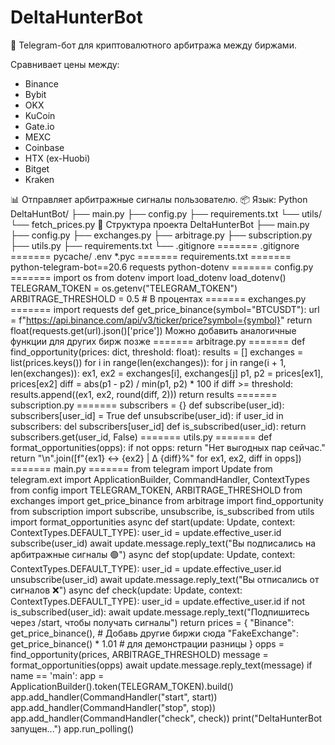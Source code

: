 # DeltaHunterBot

🚀 Telegram-бот для криптовалютного арбитража между биржами.

Сравнивает цены между:
- Binance
- Bybit
- OKX
- KuCoin
- Gate.io
- MEXC
- Coinbase
- HTX (ex-Huobi)
- Bitget
- Kraken

📊 Отправляет арбитражные сигналы пользователю.
📦 Язык: Python
DeltaHuntBot/
├── main.py
├── config.py
├── requirements.txt
└── utils/
    └── fetch_prices.py
    📁 Структура проекта
DeltaHunterBot
├── main.py
├── config.py
├── exchanges.py
├── arbitrage.py
├── subscription.py
├── utils.py
├── requirements.txt
└── .gitignore
======= .gitignore =======
pycache/ .env *.pyc
======= requirements.txt =======
python-telegram-bot==20.6 requests python-dotenv
======= config.py =======
import os from dotenv import load_dotenv
load_dotenv()
TELEGRAM_TOKEN = os.getenv("TELEGRAM_TOKEN") ARBITRAGE_THRESHOLD = 0.5 # В процентах
======= exchanges.py =======
import requests
def get_price_binance(symbol="BTCUSDT"): url = f"https://api.binance.com/api/v3/ticker/price?symbol={symbol}" return float(requests.get(url).json()['price'])
Можно добавить аналогичные функции для других бирж позже
======= arbitrage.py =======
def find_opportunity(prices: dict, threshold: float): results = [] exchanges = list(prices.keys()) for i in range(len(exchanges)): for j in range(i + 1, len(exchanges)): ex1, ex2 = exchanges[i], exchanges[j] p1, p2 = prices[ex1], prices[ex2] diff = abs(p1 - p2) / min(p1, p2) * 100 if diff >= threshold: results.append((ex1, ex2, round(diff, 2))) return results
======= subscription.py =======
subscribers = {}
def subscribe(user_id): subscribers[user_id] = True
def unsubscribe(user_id): if user_id in subscribers: del subscribers[user_id]
def is_subscribed(user_id): return subscribers.get(user_id, False)
======= utils.py =======
def format_opportunities(opps): if not opps: return "Нет выгодных пар сейчас." return "\n".join([f"{ex1} ↔ {ex2} | Δ {diff}%" for ex1, ex2, diff in opps])
======= main.py =======
from telegram import Update from telegram.ext import ApplicationBuilder, CommandHandler, ContextTypes from config import TELEGRAM_TOKEN, ARBITRAGE_THRESHOLD from exchanges import get_price_binance from arbitrage import find_opportunity from subscription import subscribe, unsubscribe, is_subscribed from utils import format_opportunities
async def start(update: Update, context: ContextTypes.DEFAULT_TYPE): user_id = update.effective_user.id subscribe(user_id) await update.message.reply_text("Вы подписались на арбитражные сигналы 🟢")
async def stop(update: Update, context: ContextTypes.DEFAULT_TYPE): user_id = update.effective_user.id unsubscribe(user_id) await update.message.reply_text("Вы отписались от сигналов ❌")
async def check(update: Update, context: ContextTypes.DEFAULT_TYPE): user_id = update.effective_user.id if not is_subscribed(user_id): await update.message.reply_text("Подпишитесь через /start, чтобы получать сигналы") return
prices = { "Binance": get_price_binance(), # Добавь другие биржи сюда "FakeExchange": get_price_binance() * 1.01 # для демонстрации разницы } opps = find_opportunity(prices, ARBITRAGE_THRESHOLD) message = format_opportunities(opps) await update.message.reply_text(message) 
if name == 'main': app = ApplicationBuilder().token(TELEGRAM_TOKEN).build() app.add_handler(CommandHandler("start", start)) app.add_handler(CommandHandler("stop", stop)) app.add_handler(CommandHandler("check", check)) print("DeltaHunterBot запущен...") app.run_polling()
